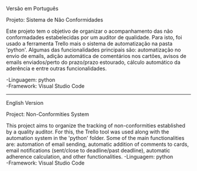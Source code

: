 Versão em Português  

Projeto: Sistema de Não Conformidades

Este projeto tem o objetivo de organizar o acompanhamento das 
não conformadades estabelecidas por um auditor de qualidade.
Para isto, foi usado a ferramenta Trello mais o sistema de automatização 
na pasta 'python'. Algumas das funcionalidades principais são: 
automatização no envio de emails, adição automática de comentários nos cartões, 
avisos de emails enviados/perto do prazo/prazo estourado, cálculo
automático da aderência e entre outras funcionalidades.

-Linguagem: python  
-Framework: Visual Studio Code  

---

English Version  

Project: Non-Conformities System

This project aims to organize the tracking of non-conformities 
established by a quality auditor. For this, the Trello tool
was used along with the automation system in the 'python'
folder. Some of the main functionalities are: automation
of email sending, automatic addition of comments to cards,
email notifications (sent/close to deadline/past deadline),
automatic adherence calculation, and other functionalities.
-Linguagem: python  
-Framework: Visual Studio Code  
